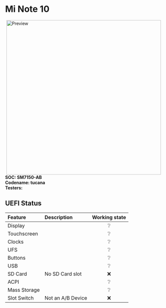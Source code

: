 # Mi Note 10

<img align="right" src="https://i01.appmifile.com/webfile/globalimg/Cambridge/800-800/F4/Green-800x800!800x800!85.png" width="500" alt="Preview">

**SOC: SM7150-AB** <br />
**Codename: tucana** <br />
**Testers:**

## UEFI Status

|Feature|Description|Working state|
|:------|:----------|:-----------:|
|Display||❔|
|Touchscreen||❔|
|Clocks||❔|
|UFS||❔|
|Buttons||❔|
|USB||❔|
|SD Card|No SD Card slot|❌|
|ACPI||❔|
|Mass Storage||❔|
|Slot Switch|Not an A/B Device|❌|
